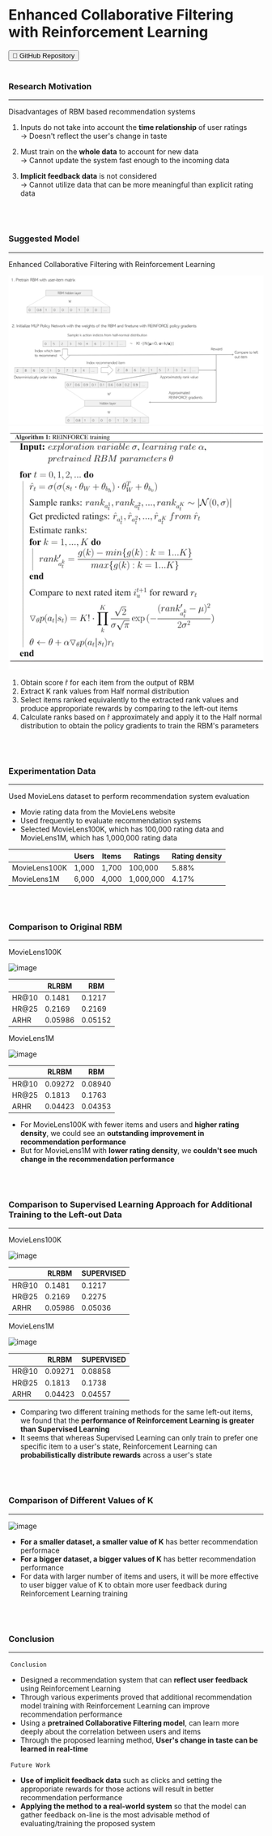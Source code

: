 # Enhanced Collaborative Filtering with Reinforcement Learning
<button onclick="location.href='https://github.com/leee5495/RL_RBM'" type="button">&#128193; GitHub Repository</button>
<br><br>

### Research Motivation
---
Disadvantages of RBM based recommendation systems
1. Inputs do not take into account the **time relationship** of user ratings<br>
   → Doesn't reflect the user's change in taste
   
2. Must train on the **whole data** to account for new data<br>
   → Cannot update the system fast enough to the incoming data
   
3. **Implicit feedback data** is not considered<br>
   → Cannot utilize data that can be more meaningful than explicit rating data

<br><br>

### Suggested Model
---
Enhanced Collaborative Filtering with Reinforcement Learning
<br>

<img src="images/rlrbm.png?raw=true"/>
<br>

<img src="images/rlrbm_algorithm.png?raw=true"/>
<br>

1. Obtain score r̂ for each item from the output of RBM
2. Extract K rank values from Half normal distribution
3. Select items ranked equivalently to the extracted rank values and produce approporiate rewards by comparing to the left-out items
4. Calculate ranks based on r̂ approximately and apply it to the Half normal distribution to obtain the policy gradients to train the RBM's parameters

<br><br>

### Experimentation Data
---
Used MovieLens dataset to perform recommendation system evaluation
- Movie rating data from the MovieLens website
- Used frequently to evaluate recommendation systems
- Selected MovieLens100K, which has 100,000 rating data and MovieLens1M, which has 1,000,000 rating data

&nbsp; | Users | Items | Ratings | Rating density
-- | -- | -- | -- | --
MovieLens100K | 1,000 | 1,700 | 100,000 | 5.88%
MovieLens1M | 6,000 | 4,000 | 1,000,000 | 4.17%
  
<br><br>

### Comparison to Original RBM
---
MovieLens100K

![image](https://user-images.githubusercontent.com/39192405/93019674-7bcc0080-f613-11ea-8844-c96b4651236a.png)

    | RLRBM | RBM
  -- | -- | --
  HR@10 | 0.1481 | 0.1217
  HR@25 | 0.2169 | 0.2169
  ARHR | 0.05986 | 0.05152


MovieLens1M

![image](https://user-images.githubusercontent.com/39192405/93019679-7ff81e00-f613-11ea-8fe0-c23c9138c6dc.png)

    | RLRBM | RBM
  -- | -- | --
  HR@10 | 0.09272 | 0.08940
  HR@25 | 0.1813 | 0.1763
  ARHR | 0.04423 | 0.04353


- For MovieLens100K with fewer items and users and **higher rating density**, we could see an **outstanding improvement in recommendation performance**
- But for MovieLens1M with **lower rating density**, we **couldn't see much change in the recommendation performance**
  
<br><br>

### Comparison to Supervised Learning Approach for Additional Training to the Left-out Data
---
MovieLens100K

![image](https://user-images.githubusercontent.com/39192405/93019768-0ad91880-f614-11ea-9cf2-6cfcbfb58b5f.png)

    | RLRBM | SUPERVISED
  -- | -- | --
  HR@10 | 0.1481 | 0.1217
  HR@25 | 0.2169 | 0.2275
  ARHR | 0.05986 | 0.05036


MovieLens1M

![image](https://user-images.githubusercontent.com/39192405/93019797-32c87c00-f614-11ea-8296-b15c7ec2c950.png)

    | RLRBM | SUPERVISED
  -- | -- | --
  HR@10 | 0.09271 | 0.08858
  HR@25 | 0.1813 | 0.1738
  ARHR | 0.04423 | 0.04557

- Comparing two different training methods for the same left-out items, we found that the **performance of Reinforcement Learning is greater than Supervised Learning**
- It seems that whereas Supervised Learning can only train to prefer one specific item to a user's state, Reinforcement Learning can **probabilistically distribute rewards** across a user's state
  
<br><br>

### Comparison of Different Values of K
---
![image](https://user-images.githubusercontent.com/39192405/93019820-699e9200-f614-11ea-8670-5834469d5c45.png)

- **For a smaller dataset, a smaller value of K** has better recommendation performace
- **For a bigger dataset, a bigger values of K** has better recommendation performance
- For data with larger number of items and users, it will be more effective to user bigger value of K to obtain more user feedback during Reinforcement Learning training
  
<br><br>

### Conclusion
---

&nbsp;`Conclusion`
- Designed a recommendation system that can **reflect user feedback** using Reinforcement Learning
- Through various experiments proved that additional recommendation model training with Reinforcement Learning can improve recommendation performance
- Using a **pretrained Collaborative Filtering model**, can learn more deeply about the correlation between users and items
- Through the proposed learning method, **User's change in taste can be learned in real-time**

&nbsp;`Future Work`
- **Use of implicit feedback data** such as clicks and setting the approporiate rewards for those actions will result in better recommendation performance
- **Applying the method to a real-world system** so that the model can gather feedback on-line is the most advisable method of evaluating/training the proposed system
  
<br><br>
